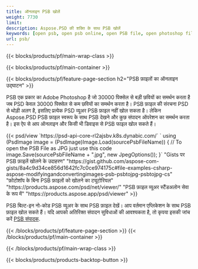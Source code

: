 ```yaml
---
title: ऑनलाइन PSB खोलें
weight: 7730
limit: 
description: Aspose.PSD की शक्ति के साथ PSB खोलें
keywords: [open psb, open psb online, open PSB file, open photoshop file, preview psb]
url: psb/
---
```


{{< blocks/products/pf/main-wrap-class >}}

{{< blocks/products/pf/main-container >}}

{{< blocks/products/pf/feature-page-section h2="PSB फ़ाइलों का ऑनलाइन उद्घाटन" >}}
<p>PSB एक प्रकार का Adobe Photoshop है जो 30000 पिक्सेल से बड़ी छवियों का समर्थन करता है जब PSD केवल 30000 पिक्सेल से कम छवियों का समर्थन करता है। PSB फ़ाइल की संरचना PSD से थोड़ी अलग है, इसलिए प्रत्येक PSD व्यूअर PSB फ़ाइल नहीं खोल सकता है। लेकिन Aspose.PSD PSB फ़ाइल स्वरूप के साथ PSB देखने और कुछ संपादन ऑपरेशन का समर्थन करता है। इस ऐप से आप ऑनलाइन और किसी भी डिवाइस से PSB फाइल खोल सकते हैं।</p>
{{< psd/view `https://psd-api-core-rl2ajsbv.k8s.dynabic.com/` 
`    using (PsdImage image = (PsdImage)Image.Load(sourcePsbFileName))
    {
	    // To open the PSB File as JPG just use this code
        image.Save(sourcePsbFileName + ".jpg",  new JpegOptions());
    }` 
"Gists पर PSB फ़ाइलें खोलने के उदाहरण" "https://gist.github.com/aspose-com-gists/8a4c9d34ce856d1642fc7c0ce974175c#file-examples-csharp-aspose-modifyingandconvertingimages-psb-psbtojpg-psbtojpg-cs" 
"फ़ोटोशॉप के बिना PSB फ़ाइलों को खोलने का ट्यूटोरियल" "https://products.aspose.com/psd/net/viewer/" 
"PSB फ़ाइल व्यूअर स्टैंडअलोन सेवा के रूप में" "https://products.aspose.app/psd/viewer" >}}
<p>PSB बिल्ट-इन नो-कोड PSB व्यूअर के साथ PSB फ़ाइल देखें। आप वर्तमान एप्लिकेशन के साथ PSB फ़ाइल खोल सकते हैं। यदि आपको अतिरिक्त संपादन सुविधाओं की आवश्यकता है, तो कृपया इसकी जांच करें <a href="https://products.aspose.app/psd/template-editor">PSB संपादक</a>.</p>
{{< /blocks/products/pf/feature-page-section >}}
{{< /blocks/products/pf/main-container >}}


{{< /blocks/products/pf/main-wrap-class >}}

{{< blocks/products/products-backtop-button >}}
